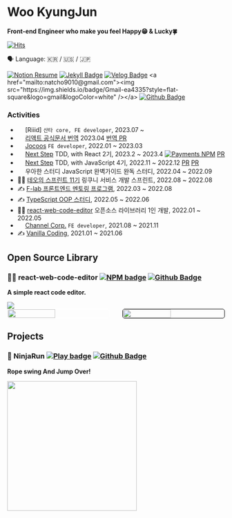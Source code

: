 # Woo KyungJun

**Front-end Engineer who make you feel Happy😁 & Lucky🍀**

[![Hits](https://hits.seeyoufarm.com/api/count/incr/badge.svg?url=https%3A%2F%2Fgithub.com%2FJay-WKJun&count_bg=%2379C83D&title_bg=%23555555&icon=&icon_color=%23E7E7E7&title=hits&edge_flat=false)](https://hits.seeyoufarm.com)

<span>🗣 Language: 🇰🇷 / 🇺🇸 / 🇯🇵</span>

<div align="left">

[![Notion Resume](https://img.shields.io/badge/Resume-000000?style=flat-square&logo=notion&logoColor=white)](https://expensive-ruby-73c.notion.site/Tool-maker-76c60dc639da4c0294d2a23f47476af7) [![Jekyll Badge](https://img.shields.io/badge/Blog-cc0000?style=flat-square&logo=jekyll&logoColor=white)](https://jay-wkjun.github.io/) [![Velog Badge](https://img.shields.io/badge/Velog-20C997?style=flat-square&logo=velog&logoColor=white)]([https://medium.com/@Lucky.Jun](https://velog.io/@lucky-jun)) <a href="mailto:natcho9010@gmail.com"><img src="https://img.shields.io/badge/Gmail-ea4335?style=flat-square&logo=gmail&logoColor=white" /></a> [![Github Badge](https://img.shields.io/badge/Github-181717?style=flat-square&logo=github&logoColor=white)](https://github.com/Jay-WKJun)
  
</div>

### Activities

- <img style="width: 1em;" src="[https://react.dev/favicon.ico](https://riiid.com/)" /> [Riiid] `산타 core, FE developer`, 2023.07 ~
- <img style="width: 1em;" src="https://react.dev/favicon.ico" /> [리액트 공식문서 번역](https://github.com/reactjs/ko.react.dev) 2023.04 [번역 PR](https://github.com/reactjs/ko.react.dev/pull/624)
- <img style="width: 1em;" src="https://www.jocoos.com/favicon.ico" /> [Jocoos](https://m.mybeautip.com/) ```FE developer```, 2022.01 ~ 2023.03
- <img style="width: 1em;" src="https://edu.nextstep.camp/favicon.ico" /> [Next Step](https://edu.nextstep.camp/) TDD, with React 2기, 2023.2 ~ 2023.4 [![Payments NPM](https://img.shields.io/badge/Npm-CB3837?style=flat-square&logo=npm&logoColor=white)](https://www.npmjs.com/package/luckyjun-react-payments) [PR](https://github.com/next-step/react-payments/pull/98)
- <img style="width: 1em;" src="https://edu.nextstep.camp/favicon.ico" /> [Next Step](https://edu.nextstep.camp/) TDD, with JavaScript 4기, 2022.11 ~ 2022.12 [PR](https://github.com/next-step/js-calculator/pull/167) [PR](https://github.com/next-step/js-vending-machine/pull/60)
- <img style="width: 1em;" src="https://user-images.githubusercontent.com/40374023/193412442-117b5b19-0ced-4c39-aad4-58fd7da4bdc9.jpg" /> 우아한 스터디 JavaScript 완벽가이드 완독 스터디, 2022.04 ~ 2022.09
- 🧑‍💻 [테오의 스프린트 11기](https://github.com/Kunis-Teo/Linkuni) 링쿠니 서비스 개발 스프린트, 2022.08 ~ 2022.08
- ✍️ [F-lab 프론트엔드 멘토링 프로그램](https://github.com/f-lab-edu/shareRoom-FE), 2022.03 ~ 2022.08
- ✍️ [TypeScript OOP 스터디](https://github.com/FECrash/TypeScript-OOP), 2022.05 ~ 2022.06
- 🧑‍💻 [react-web-code-editor](https://www.npmjs.com/package/react-web-code-editor) 오픈소스 라이브러리 1인 개발, 2022.01 ~ 2022.05
- <img style="width: 1em;" src="https://user-images.githubusercontent.com/40374023/192818419-d1b7e5a5-5b42-4987-ab35-36210196f745.jpeg" /> [Channel Corp.](https://channel.io/ko) ```FE developer```, 2021.08 ~ 2021.11
- ✍️ [Vanilla Coding](https://www.vanillacoding.co/), 2021.01 ~ 2021.06

## Open Source Library

### 👩‍💻 react-web-code-editor [![NPM badge](https://img.shields.io/badge/Npm-CB3837?style=flat-square&logo=npm&logoColor=white)](https://www.npmjs.com/package/react-web-code-editor) [![Github Badge](https://img.shields.io/badge/Github-181717?style=flat-square&logo=github&logoColor=white)](https://github.com/Jay-WKJun/react-web-code-editor)

**A simple react code editor.**

<img src="https://img.shields.io/npm/dt/react-web-code-editor?logo=react&style=plastic" />

<div style="display: flex; justify-content: space-between;">
  <img src="https://user-images.githubusercontent.com/40374023/193049050-c486b817-cc74-4794-816c-3c48aef6428b.gif" style="width: 47%; border: 1px solid white; border-radius: 5px; box-sizing: border-box;"/>
  <img src="https://user-images.githubusercontent.com/40374023/193049147-372b3b48-0dbe-4643-9da2-abdf0e17b3db.gif" style="width: 47%; border: 1px solid black; border-radius: 5px; box-sizing: border-box;"/>
</div>

## Projects

### 👹 NinjaRun [![Play badge](https://img.shields.io/badge/Play-00C7B7?style=flat-square&logo=netlify&logoColor=white)](https://www.ninjarun.fun/) [![Github Badge](https://img.shields.io/badge/Github-181717?style=flat-square&logo=github&logoColor=white)](https://github.com/Jay-WKJun/react-web-code-editor)

**Rope swing And Jump Over!**

<img src=./ninjarun_maindemo.gif style="width: 300px" />
